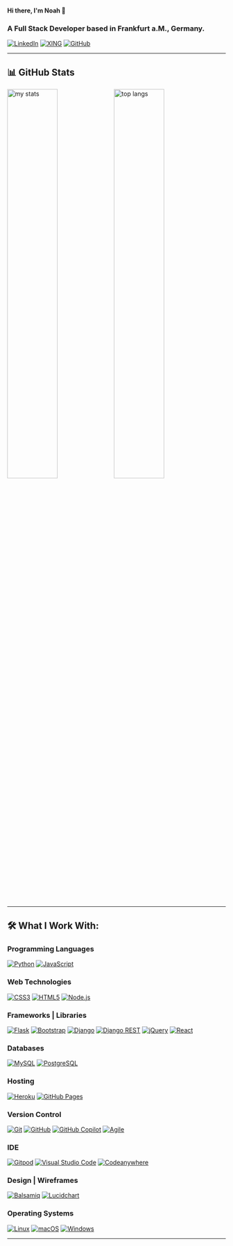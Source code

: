 #### Hi there, I'm Noah 👋 

### A Full Stack Developer based in Frankfurt a.M., Germany.

[![LinkedIn](https://img.shields.io/badge/-LINKEDIN-%230077B5?style=for-the-badge&logo=linkedin&logoColor=white)](https://www.linkedin.com/in/noah-al-samawi-058583197)
[![XING](https://img.shields.io/badge/-XING-%23232323?style=for-the-badge&logo=xing&logoColor=white)](https://www.xing.com/profile/Noah_AlSamawi/web_profiles)
[![GitHub](https://img.shields.io/badge/-GITHUB-%23F05F1F?style=for-the-badge&logo=github&logoColor=white)](https://github.com/Noah-Samawi)

---

## 📊 GitHub Stats

<img alt="my stats" align="center" width="48%" src="https://github-readme-stats.vercel.app/api?username=Noah-Samawi&show_icons=true" />
<img alt="top langs" align="center" width="48%" src="https://github-readme-stats.vercel.app/api/top-langs/?username=Noah-Samawi&layout=compact" />

---

## 🛠️ What I Work With:

### Programming Languages

[![Python](https://img.shields.io/badge/-Python-3776AB?style=for-the-badge&logo=python&logoColor=white)](https://www.python.org/)
[![JavaScript](https://img.shields.io/badge/-JavaScript-F7DF1E?style=for-the-badge&logo=javascript&logoColor=black)](https://developer.mozilla.org/en-US/docs/Web/JavaScript)

### Web Technologies

[![CSS3](https://img.shields.io/badge/-CSS3-1572B6?style=for-the-badge&logo=css3)](https://developer.mozilla.org/en-US/docs/Web/CSS)
[![HTML5](https://img.shields.io/badge/-HTML5-E34F26?style=for-the-badge&logo=html5&logoColor=white)](https://developer.mozilla.org/en-US/docs/Web/HTML)
[![Node.js](https://img.shields.io/badge/-Node.js-339933?style=for-the-badge&logo=node.js&logoColor=white)](https://nodejs.org/)

### Frameworks | Libraries

[![Flask](https://img.shields.io/badge/-Flask-000000?style=for-the-badge&logo=flask)](https://flask.palletsprojects.com/)
[![Bootstrap](https://img.shields.io/badge/-Bootstrap-7952B3?style=for-the-badge&logo=bootstrap&logoColor=white)](https://getbootstrap.com/)
[![Django](https://img.shields.io/badge/-Django-092E20?style=for-the-badge&logo=django)](https://www.djangoproject.com/)
[![Django REST](https://img.shields.io/badge/-Django%20REST-ff1709?style=for-the-badge&logo=django&logoColor=white)](https://www.django-rest-framework.org/)
[![jQuery](https://img.shields.io/badge/-jQuery-0769AD?style=for-the-badge&logo=jquery)](https://jquery.com/)
[![React](https://img.shields.io/badge/-React-61DAFB?style=for-the-badge&logo=react&logoColor=black)](https://reactjs.org/)

### Databases

[![MySQL](https://img.shields.io/badge/-MySQL-4479A1?style=for-the-badge&logo=mysql&logoColor=white)](https://www.mysql.com/)
[![PostgreSQL](https://img.shields.io/badge/-PostgreSQL-336791?style=for-the-badge&logo=postgresql&logoColor=white)](https://www.postgresql.org/)

### Hosting

[![Heroku](https://img.shields.io/badge/-Heroku-430098?style=for-the-badge&logo=heroku&logoColor=white)](https://www.heroku.com/)
[![GitHub Pages](https://img.shields.io/badge/-GitHub%20Pages-222222?style=for-the-badge&logo=github-pages&logoColor=white)](https://pages.github.com/)

### Version Control

[![Git](https://img.shields.io/badge/-Git-F05032?style=for-the-badge&logo=git&logoColor=white)](https://git-scm.com/)
[![GitHub](https://img.shields.io/badge/-GitHub-181717?style=for-the-badge&logo=github&logoColor=white)](https://github.com/)
[![GitHub Copilot](https://img.shields.io/badge/-GitHub%20Copilot-5C5C5C?style=for-the-badge&logo=github&logoColor=white)](https://github.com/features/copilot)
[![Agile](https://img.shields.io/badge/-Agile-0052CC?style=for-the-badge&logo=agile&logoColor=white)](https://www.atlassian.com/agile)

### IDE

[![Gitpod](https://img.shields.io/badge/-Gitpod-1AA6E4?style=for-the-badge&logo=gitpod&logoColor=white)](https://www.gitpod.io/)
[![Visual Studio Code](https://img.shields.io/badge/-VS%20Code-007ACC?style=for-the-badge&logo=visualstudiocode&logoColor=white)](https://code.visualstudio.com/)
[![Codeanywhere](https://img.shields.io/badge/-Codeanywhere-3B6EA5?style=for-the-badge&logo=codeanywhere&logoColor=white)](https://codeanywhere.com/)

### Design | Wireframes

[![Balsamiq](https://img.shields.io/badge/-Balsamiq-800000?style=for-the-badge&logo=balsamiq&logoColor=white)](https://balsamiq.com/)
[![Lucidchart](https://img.shields.io/badge/-Lucidchart-F9A828?style=for-the-badge&logo=lucidchart&logoColor=white)](https://www.lucidchart.com/)

### Operating Systems

[![Linux](https://img.shields.io/badge/-Linux-FCC624?style=for-the-badge&logo=linux&logoColor=black)](https://www.linux.org/)
[![macOS](https://img.shields.io/badge/-macOS-000000?style=for-the-badge&logo=apple&logoColor=white)](https://www.apple.com/macos/)
[![Windows](https://img.shields.io/badge/-Windows-0078D4?style=for-the-badge&logo=windows&logoColor=white)](https://www.microsoft.com/windows/)

---

